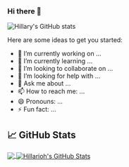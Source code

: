 ### Hi there 👋





![Hillary's GitHub stats](https://github-readme-stats.vercel.app/api?username=hillarioh&show_icons=true&theme=radical)

Here are some ideas to get you started:

- 🔭 I’m currently working on ...
- 🌱 I’m currently learning ...
- 👯 I’m looking to collaborate on ...
- 🤔 I’m looking for help with ...
- 💬 Ask me about ...
- 📫 How to reach me: ...
- 😄 Pronouns: ...
- ⚡ Fun fact: ...

## &#x1f4c8; GitHub Stats

<a href="https://github.com/hillarioh/hillarioh">
  <img align="center" src="https://github-readme-stats.vercel.app/api/top-langs/?username=hillarioh&title_color=ffffff&text_color=c9cacc&icon_color=2bbc8a&bg_color=1d1f21" />
</a>
<a href="https://github.com/hillarioh/hillarioh">
  <img align="center" src="https://github-readme-stats.vercel.app/api?username=hillarioh&show_icons=true&line_height=27&count_private=true&title_color=ffffff&text_color=c9cacc&icon_color=2bbc8a&bg_color=1d1f21" alt="Hillarioh's GitHub Stats" />
</a>


